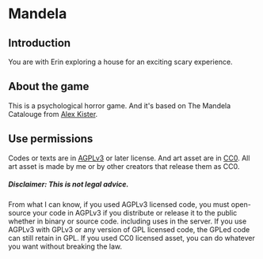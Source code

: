 # Mandela
## Introduction
You are with Erin exploring a house for an exciting scary experience.
## About the game
This is a psychological horror game. And it's based on The Mandela Catalouge from [Alex Kister](https://www.youtube.com/c/MandelaCatalogue).
## Use permissions
Codes or texts are in [AGPLv3](https://www.gnu.org/licenses/agpl-3.0.en.html) or later license. And art asset are in [CC0](https://creativecommons.org/publicdomain/zero/1.0/?ref=chooser-v1).
All art asset is made by me or by other creators that release them as CC0.
##### Disclaimer: This is not legal advice.
From what I can know, if you used AGPLv3 licensed code, you must open-source your code in AGPLv3 if you distribute or release it to the public whether in binary or source code. including uses in the server. If you use AGPLv3 with GPLv3 or any version of GPL licensed code, the GPLed code can still retain in GPL.
If you used CC0 licensed asset, you can do whatever you want without breaking the law.
